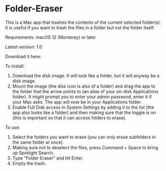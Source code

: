 # Folder-Eraser
This is a Mac app that trashes the contents of the current selected folder(s). It is useful if you want to trash the files in a folder but not the folder itself.

Requirements: macOS 12 (Monterey) or later

Latest version: 1.0

Download it here:

To install:

1. Download the disk image. It will look like a folder, but it will anyway be a disk image.
2. Mount the image (the disk icon is also of a folder) and drag the app to the folder that the arrow points to (an alias of your on-disk Applications folder). It might prompt you to enter your admin password, enter it if your Mac asks. The app will now be in your Applications folder.
3. Enable Full Disk access in System Settings by adding it to the list (the app also looks like a folder) and then making sure that the toggle is on (this is important so that it can access folders to erase).

To use:

1. Select the folders you want to erase (you can only erase subfolders in the same folder at once).
2. Making sure not to deselect the files, press Command + Space to bring up Spotlight Search.
3. Type "Folder Eraser" and hit Enter.
4. Empty the trash.
